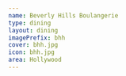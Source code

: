 ```yaml
---
name: Beverly Hills Boulangerie
type: dining
layout: dining 
imagePrefix: bhh
cover: bhh.jpg
icon: bhh.jpg
area: Hollywood
---
```

